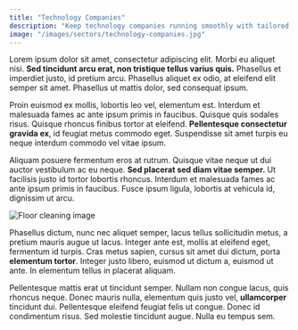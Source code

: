 ```yaml
---
title: "Technology Companies"
description: "Keep technology companies running smoothly with tailored cleaning services. Address specialized equipment and workstations for a clean environment."
image: "/images/sectors/technology-companies.jpg"
---
```


Lorem ipsum dolor sit amet, consectetur adipiscing elit. Morbi eu aliquet nisi. **Sed tincidunt arcu erat, non tristique tellus varius quis.** Phasellus et imperdiet justo, id pretium arcu. Phasellus aliquet ex odio, at eleifend elit semper sit amet. Phasellus ut mattis dolor, sed consequat ipsum.

Proin euismod ex mollis, lobortis leo vel, elementum est. Interdum et malesuada fames ac ante ipsum primis in faucibus. Quisque quis sodales risus. Quisque rhoncus finibus tortor at eleifend. **Pellentesque consectetur gravida ex**, id feugiat metus commodo eget. Suspendisse sit amet turpis eu neque interdum commodo vel vitae ipsum.

Aliquam posuere fermentum eros at rutrum. Quisque vitae neque ut dui auctor vestibulum ac eu neque. **Sed placerat sed diam vitae semper.** Ut facilisis justo id tortor lobortis rhoncus. Interdum et malesuada fames ac ante ipsum primis in faucibus. Fusce ipsum ligula, lobortis at vehicula id, dignissim ut arcu.

![Floor cleaning image](/images/service-placeholder.jpg "Floor cleaning")

Phasellus dictum, nunc nec aliquet semper, lacus tellus sollicitudin metus, a pretium mauris augue ut lacus. Integer ante est, mollis at eleifend eget, fermentum id turpis. Cras metus sapien, cursus sit amet dui dictum, porta **elementum tortor**. Integer justo libero, euismod ut dictum a, euismod ut ante. In elementum tellus in placerat aliquam.

Pellentesque mattis erat ut tincidunt semper. Nullam non congue lacus, quis rhoncus neque. Donec mauris nulla, elementum quis justo vel, **ullamcorper** tincidunt dui. Pellentesque eleifend feugiat felis ut congue. Donec id condimentum risus. Sed molestie tincidunt augue. Nulla eu tempus sem.